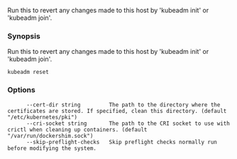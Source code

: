 
Run this to revert any changes made to this host by 'kubeadm init' or 'kubeadm join'.

### Synopsis


Run this to revert any changes made to this host by 'kubeadm init' or 'kubeadm join'.

```
kubeadm reset
```

### Options

```
      --cert-dir string         The path to the directory where the certificates are stored. If specified, clean this directory. (default "/etc/kubernetes/pki")
      --cri-socket string       The path to the CRI socket to use with crictl when cleaning up containers. (default "/var/run/dockershim.sock")
      --skip-preflight-checks   Skip preflight checks normally run before modifying the system.
```

